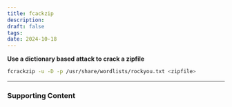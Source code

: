 ```yaml
---
title: fcackzip
description: 
draft: false
tags: 
date: 2024-10-18
---
```


**Use a dictionary based attack to crack a zipfile**
```bash
fcrackzip -u -D -p /usr/share/wordlists/rockyou.txt <zipfile>
```

---
### Supporting Content

